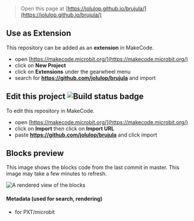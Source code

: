 
> Open this page at [https://jolulop.github.io/brujula/](https://jolulop.github.io/brujula/)

## Use as Extension

This repository can be added as an **extension** in MakeCode.

* open [https://makecode.microbit.org/](https://makecode.microbit.org/)
* click on **New Project**
* click on **Extensions** under the gearwheel menu
* search for **https://github.com/jolulop/brujula** and import

## Edit this project ![Build status badge](https://github.com/jolulop/brujula/workflows/MakeCode/badge.svg)

To edit this repository in MakeCode.

* open [https://makecode.microbit.org/](https://makecode.microbit.org/)
* click on **Import** then click on **Import URL**
* paste **https://github.com/jolulop/brujula** and click import

## Blocks preview

This image shows the blocks code from the last commit in master.
This image may take a few minutes to refresh.

![A rendered view of the blocks](https://github.com/jolulop/brujula/raw/master/.github/makecode/blocks.png)

#### Metadata (used for search, rendering)

* for PXT/microbit
<script src="https://makecode.com/gh-pages-embed.js"></script><script>makeCodeRender("{{ site.makecode.home_url }}", "{{ site.github.owner_name }}/{{ site.github.repository_name }}");</script>
